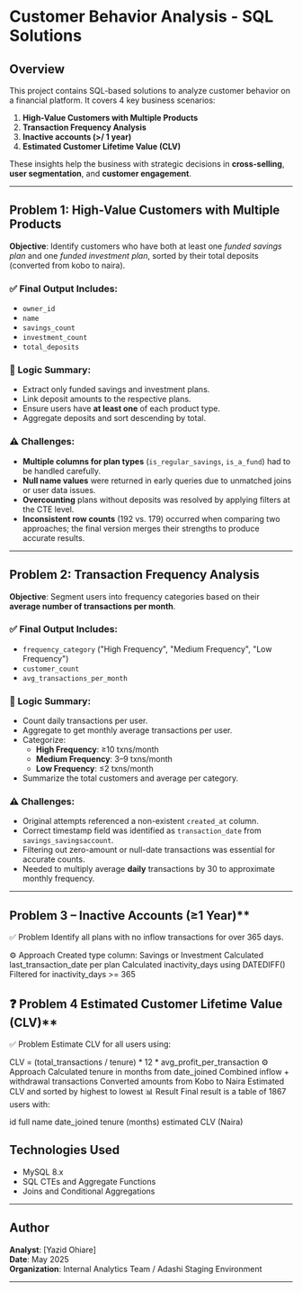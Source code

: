 # Customer Behavior Analysis - SQL Solutions

## Overview

This project contains SQL-based solutions to analyze customer behavior on a financial platform. It covers 4 key business scenarios:

1. **High-Value Customers with Multiple Products**
2. **Transaction Frequency Analysis**
3. **Inactive accounts (>/ 1 year)**
4. **Estimated Customer Lifetime Value (CLV)**

These insights help the business with strategic decisions in **cross-selling**, **user segmentation**, and **customer engagement**.

---

## Problem 1: High-Value Customers with Multiple Products

**Objective**: Identify customers who have both at least one *funded savings plan* and one *funded investment plan*, sorted by their total deposits (converted from kobo to naira).

### ✅ Final Output Includes:
- `owner_id`
- `name`
- `savings_count`
- `investment_count`
- `total_deposits`

### 🧠 Logic Summary:
- Extract only funded savings and investment plans.
- Link deposit amounts to the respective plans.
- Ensure users have **at least one** of each product type.
- Aggregate deposits and sort descending by total.

### ⚠️ Challenges:
- **Multiple columns for plan types** (`is_regular_savings`, `is_a_fund`) had to be handled carefully.
- **Null name values** were returned in early queries due to unmatched joins or user data issues.
- **Overcounting** plans without deposits was resolved by applying filters at the CTE level.
- **Inconsistent row counts** (192 vs. 179) occurred when comparing two approaches; the final version merges their strengths to produce accurate results.

---

## Problem 2: Transaction Frequency Analysis

**Objective**: Segment users into frequency categories based on their **average number of transactions per month**.

### ✅ Final Output Includes:
- `frequency_category` ("High Frequency", "Medium Frequency", "Low Frequency")
- `customer_count`
- `avg_transactions_per_month`

### 🧠 Logic Summary:
- Count daily transactions per user.
- Aggregate to get monthly average transactions per user.
- Categorize:
  - **High Frequency**: ≥10 txns/month
  - **Medium Frequency**: 3–9 txns/month
  - **Low Frequency**: ≤2 txns/month
- Summarize the total customers and average per category.

### ⚠️ Challenges:
- Original attempts referenced a non-existent `created_at` column.
- Correct timestamp field was identified as `transaction_date` from `savings_savingsaccount`.
- Filtering out zero-amount or null-date transactions was essential for accurate counts.
- Needed to multiply average **daily** transactions by 30 to approximate monthly frequency.

---
## Problem 3  – Inactive Accounts (≥1 Year)**
✅ Problem
Identify all plans with no inflow transactions for over 365 days.

⚙️ Approach
Created type column: Savings or Investment
Calculated last_transaction_date per plan
Calculated inactivity_days using DATEDIFF()
Filtered for inactivity_days >= 365

## ❓ Problem 4 Estimated Customer Lifetime Value (CLV)**
✅ Problem
Estimate CLV for all users using:

CLV = (total_transactions / tenure) * 12 * avg_profit_per_transaction
⚙️ Approach
Calculated tenure in months from date_joined
Combined inflow + withdrawal transactions
Converted amounts from Kobo to Naira
Estimated CLV and sorted by highest to lowest
📊 Result
Final result is a table of 1867 users with:

id
full name
date_joined
tenure (months)
estimated CLV (Naira)

## Technologies Used

- MySQL 8.x
- SQL CTEs and Aggregate Functions
- Joins and Conditional Aggregations

---

## Author

**Analyst**: [Yazid Ohiare]  
**Date**: May 2025  
**Organization**: Internal Analytics Team / Adashi Staging Environment

---


